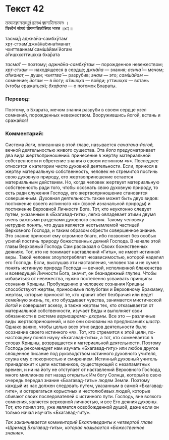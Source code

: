 # Текст 42

तस्मादज्ञानसम्भूतं हृत्स्थं ज्ञानासिनात्मनः ।  
छित्त्वैनं संशयं योगमातिष्ठोत्तिष्ठ भारत ॥४२॥

тасма̄д аджн̃а̄на-самбхӯтам̇  
хр̣т-стхам̇ джн̃а̄на̄сина̄тманат̣  
чхиттваинам̇ сам̇ш́айам̇ йогам  
а̄тишх̣хоттишх̣ха бха̄рата

_тасма̄т_ — поэтому; _аджн̃а̄на-самбхӯтам_ — порожденное невежеством; _хр̣т-стхам_ — находящееся в сердце; _джн̃а̄на_ — знания; _асина̄_ — мечом; _а̄тманат̣_ — души; _чхиттва̄_ — разрубив; _энам_ — это; _сам̇ш́айам_ — сомнение; _йогам_ — в йогу; _а̄тишх̣ха_ — войди; _уттишх̣ха_ — встань (чтобы сражаться); _бха̄рата_ — о потомок Бхараты.

### Перевод:

Поэтому, о Бхарата, мечом знания разруби в своем сердце узел сомнений, порожденных невежеством. Вооружившись йогой, встань и сражайся!

### Комментарий:

Система _йоги,_ описанная в этой главе, называется _санатана-йогой,_ вечной деятельностью живого существа. Эта _йога_ предусматривает два вида жертвоприношений: принесение в жертву материальной собственности и обретение знания о своем истинном «я». Последнее относится к категории чисто духовной деятельности. Если, принося в жертву материальную собственность, человек не стремится постичь свою духовную природу, его жертвоприношение остается материальным действием. Но, когда человек жертвует материальную собственность ради того, чтобы осознать свою духовную природу, то есть ради служения Господу, его жертвоприношение становится совершенным. Духовная деятельность также может быть двух видов: постижение своего истинного «я» (своей изначальной природы) и постижение Верховной Личности Бога. Тот, кто неуклонно следует путем, указанным в «Бхагавад-гите», легко овладевает этими двумя очень важными разделами духовного знания. Такому человеку нетрудно понять, что душа является неотъемлемой частицей Верховного Господа, и таким образом обрести совершенное знание. Это знание приносит ему огромное благо, ибо позволяет без особых усилий постичь природу божественных деяний Господа. В начале этой главы Верховный Господь Сам рассказал о Своих божественных деяниях. Тот, кто не понимает наставлений «Гиты», не имеет истинной веры. Такой человек злоупотребляет независимостью, которой наделил его Господь. Если, выслушав эти наставления, человек так и не сумел понять истинную природу Господа — вечной, исполненной блаженства и всеведущей Личности Бога, значит, он безнадежный глупец. Чтобы избавиться от невежества, нужно постепенно усваивать принципы сознания Кришны. Пробуждению в человеке сознания Кришны способствуют жертвы, приносимые полубогам и Верховному Брахману, жертвы, которые приносят те, кто хранит обет безбрачия или ведет семейную жизнь, те, кто обуздывает чувства, занимается мистической _йогой_ и совершает аскезу, а также жертвы тех, кто отказывается от материальной собственности, изучает Веды и выполняет свои обязанности в системе _варнашрама- дхармы._ Все это — различные виды жертвоприношений, и все они основаны на предписаниях _шастр._ Однако важно, чтобы целью всех этих видов деятельности было осознание своего истинного «я». Тот, кто стремится к этой цели, по-настоящему понял науку «Бхагавад-гиты», а тот, кто сомневается в словах Кришны, возвращается к материальной деятельности. Поэтому Господь рекомендует нам изучать «Бхагавад-гиту» или любое другое священное писание под руководством истинного духовного учителя, служа ему с покорностью и смирением. Истинный духовный учитель принадлежит к цепи наставников, существующей с незапамятных времен, и ни на йоту не отступает от наставлений Верховного Господа, много миллионов лет назад открытых Им богу Солнца, который в свою очередь передал знание «Бхагавад-гиты» людям Земли. Поэтому каждый из нас должен следовать путем, указанным в самой «Бхагавад-гите», и остерегаться корыстных и честолюбивых людей, которые сбивают своих последователей с истинного пути. Господь, вне всякого сомнения, является верховной личностью, и все Его деяния духовны. Тот, кто понял это, уже является освобожденной душой, даже если он только начал изучать «Бхагавад-гиту».

_Так заканчивается комментарий Бхактиведанты к четвертой главе «Шримад Бхагавад-гиты», которая называется «Божественное знание»._